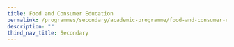 ```yaml
---
title: Food and Consumer Education
permalink: /programmes/secondary/academic-programme/food-and-consumer-education/
description: ""
third_nav_title: Secondary
---
```

